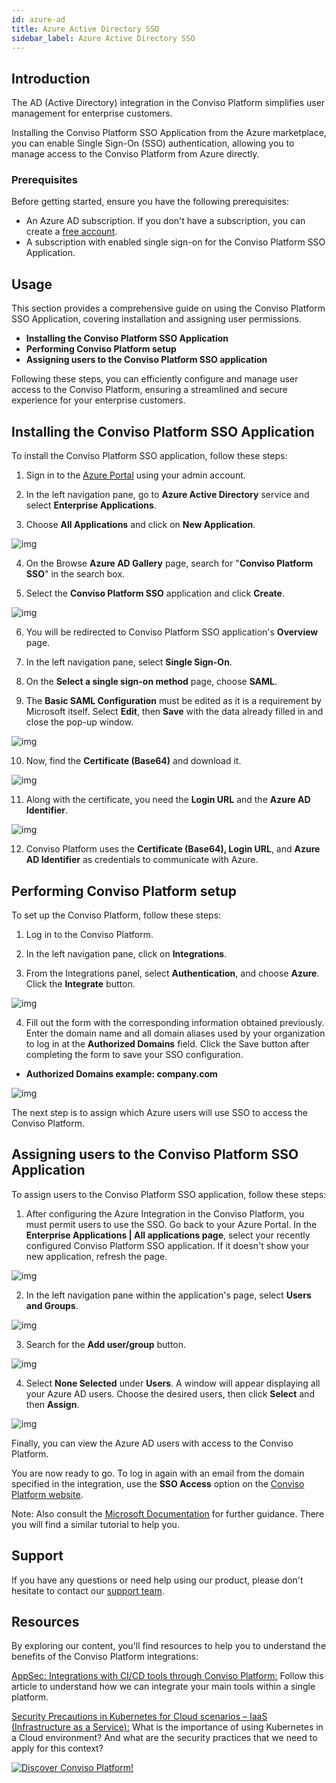 ```yaml
---
id: azure-ad
title: Azure Active Directory SSO
sidebar_label: Azure Active Directory SSO
---
```


## Introduction
The AD (Active Directory) integration in the Conviso Platform simplifies user management for enterprise customers. 

Installing the Conviso Platform SSO Application from the Azure marketplace, you can enable Single Sign-On (SSO) authentication, allowing you to manage access to the Conviso Platform from Azure directly. 

### Prerequisites
Before getting started, ensure you have the following prerequisites:
- An Azure AD subscription. If you don't have a subscription, you can create a [free account](https://azure.microsoft.com/free/).
- A subscription with enabled single sign-on for the Conviso Platform SSO Application.


## Usage
This section provides a comprehensive guide on using the Conviso Platform SSO Application, covering installation and assigning user permissions. 

- **Installing the Conviso Platform SSO Application**
- **Performing Conviso Platform setup**
- **Assigning users to the Conviso Platform SSO application**

Following these steps, you can efficiently configure and manage user access to the Conviso Platform, ensuring a streamlined and secure experience for your enterprise customers.

## Installing the Conviso Platform SSO Application
To install the Conviso Platform SSO application, follow these steps:

1. Sign in to the [Azure Portal](https://portal.azure.com/) using your admin account.

2. In the left navigation pane, go to **Azure Active Directory** service and select **Enterprise Applications**. 

3. Choose **All Applications** and click on **New Application**.

<div style={{textAlign: 'center'}}>

![img](../../static/img/azure-ad-img1.png)

</div>


4. On the Browse **Azure AD Gallery** page, search for "**Conviso Platform SSO**" in the search box.

5. Select the **Conviso Platform SSO** application and click **Create**.

<div style={{textAlign: 'center'}}>

![img](../../static/img/azure-ad-img2.png)

</div>

6. You will be redirected to Conviso Platform SSO application's **Overview** page.

7. In the left navigation pane, select **Single Sign-On**.

8. On the **Select a single sign-on method** page, choose **SAML**.

9. The **Basic SAML Configuration** must be edited as it is a requirement by Microsoft itself. Select **Edit**, then **Save** with the data already filled in and close the pop-up window.

<div style={{textAlign: 'center'}}>

![img](../../static/img/azure-ad-img3.png)

</div>

10. Now, find the **Certificate (Base64)** and download it.

<div style={{textAlign: 'center', maxWidth: '80%' }}>

![img](../../static/img/azure-ad-img4.png)

</div>

11. Along with the certificate, you need the **Login URL** and the **Azure AD Identifier**.

<div style={{textAlign: 'center', maxWidth: '80%'}}>

![img](../../static/img/azure-ad-img5.png)

</div>

12. Conviso Platform uses the **Certificate (Base64), Login URL**, and **Azure AD Identifier** as credentials to communicate with Azure.

## Performing Conviso Platform setup
To set up the Conviso Platform, follow these steps:

1. Log in to the Conviso Platform.

2. In the left navigation pane, click on **Integrations**.

3. From the Integrations panel, select **Authentication**, and choose **Azure**. Click the **Integrate** button.

<div style={{textAlign: 'center'}}>

![img](../../static/img/azure-ad-img6.png)

</div>

4. Fill out the form with the corresponding information obtained previously. Enter the domain name and all domain aliases used by your organization to log in at the **Authorized Domains** field. Click the Save button after completing the form to save your SSO configuration.
- **Authorized Domains example: company.com**

<div style={{textAlign: 'center', maxWidth: '60%'}}>

![img](../../static/img/azure-ad-img7.png)

</div>

The next step is to assign which Azure users will use SSO to access the Conviso Platform.

## Assigning users to the Conviso Platform SSO Application
To assign users to the Conviso Platform SSO application, follow these steps:

1. After configuring the Azure Integration in the Conviso Platform, you must permit users to use the SSO. Go back to your Azure Portal. In the **Enterprise Applications | All applications page**, select your recently configured Conviso Platform SSO application. If it doesn't show your new application, refresh the page.

<div style={{textAlign: 'center'}}>

![img](../../static/img/azure-ad-img8.png)

</div>

2. In the left navigation pane within the application's page, select **Users and Groups**.

<div style={{textAlign: 'center', maxWidth: '50%'}}>

![img](../../static/img/azure-ad-img9.png)

</div>

3. Search for the **Add user/group** button.

<div style={{textAlign: 'center', maxWidth: '50%'}}>

![img](../../static/img/azure-ad-img10.png)

</div>

4. Select **None Selected** under **Users**. A window will appear displaying all your Azure AD users. Choose the desired users, then click **Select** and then **Assign**.

<div style={{textAlign: 'center'}}>

![img](../../static/img/azure-ad-img11.png)

</div>

Finally, you can view the Azure AD users with access to the Conviso Platform.

You are now ready to go. To log in again with an email from the domain specified in the integration, use the **SSO Access** option on the [Conviso Platform website](https://app.convisoappsec.com/).

Note: Also consult the [Microsoft Documentation](https://learn.microsoft.com/en-us/azure/active-directory/saas-apps/appsec-flow-sso-tutorial) for further guidance. There you will find a similar tutorial to help you.

## Support
If you have any questions or need help using our product, please don't hesitate to contact our [support team](mailto:support@convisoappsec.com).

## Resources
By exploring our content, you'll find resources to help you to understand the benefits of the Conviso Platform integrations:

[AppSec: Integrations with CI/CD tools through Conviso Platform:](https://bit.ly/3ODN0jw) Follow this article to understand how we can integrate your main tools within a single platform.

[Security Precautions in Kubernetes for Cloud scenarios – IaaS (Infrastructure as a Service):](https://bit.ly/3qaizqR) What is the importance of using Kubernetes in a Cloud environment? And what are the security practices that we need to apply for this context?

[![Discover Conviso Platform!](https://no-cache.hubspot.com/cta/default/5613826/interactive-125788977029.png)](https://cta-service-cms2.hubspot.com/web-interactives/public/v1/track/redirect?encryptedPayload=AVxigLKtcWzoFbzpyImNNQsXC9S54LjJuklwM39zNd7hvSoR%2FVTX%2FXjNdqdcIIDaZwGiNwYii5hXwRR06puch8xINMyL3EXxTMuSG8Le9if9juV3u%2F%2BX%2FCKsCZN1tLpW39gGnNpiLedq%2BrrfmYxgh8G%2BTcRBEWaKasQ%3D&webInteractiveContentId=125788977029&portalId=5613826)